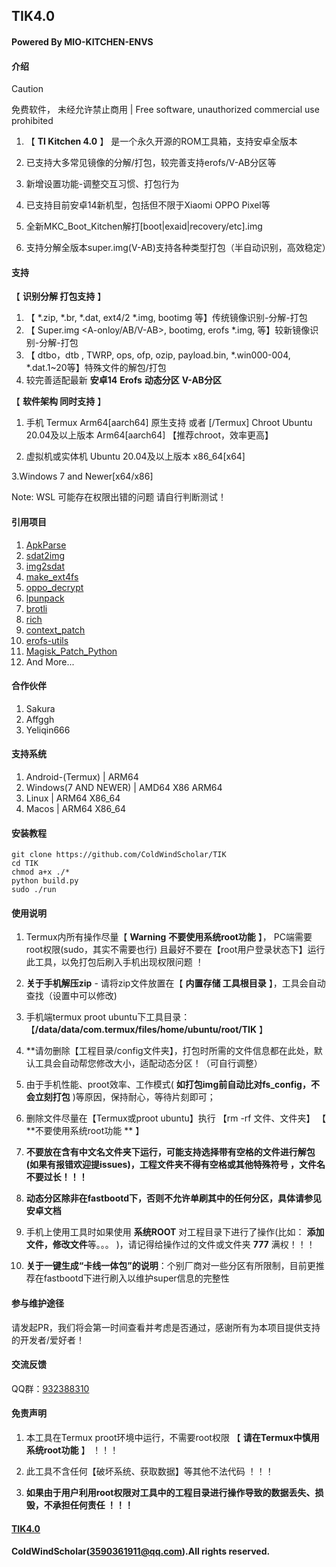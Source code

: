 ##  TIK4.0
#### Powered By MIO-KITCHEN-ENVS
####  **介绍** 
> [!CAUTION]
> 免费软件， 未经允许禁止商用 | Free software, unauthorized commercial use prohibited

1.  【 **TI Kitchen 4.0** 】 是一个永久开源的ROM工具箱，支持安卓全版本


1. 已支持大多常见镜像的分解/打包，较完善支持erofs/V-AB分区等

2. 新增设置功能-调整交互习惯、打包行为

3. 已支持目前安卓14新机型，包括但不限于Xiaomi OPPO Pixel等

4. 全新MKC_Boot_Kitchen解打[boot|exaid|recovery/etc].img
    
5. 支持分解全版本super.img(V-AB)支持各种类型打包（半自动识别，高效稳定）

####  **支持** 

【 **识别分解 打包支持** 】

1. 【 *.zip, *.br, *.dat, ext4/2 *.img, bootimg 等】传统镜像识别-分解-打包
2. 【 Super.img <A-onloy/AB/V-AB>, bootimg<header3>, erofs *.img,  等】较新镜像识别-分解-打包
3. 【 dtbo，dtb , TWRP, ops, ofp, ozip, payload.bin, *.win000-004, *.dat.1~20等】特殊文件的解包/打包
4. 较完善适配最新 **安卓14** **Erofs** **动态分区** **V-AB分区**


【 **软件架构  同时支持** 】

1. 手机 Termux  Arm64[aarch64] 原生支持 或者 [<Linux Deploy>/Termux] Chroot Ubuntu 20.04及以上版本 Arm64[aarch64] 【推荐chroot，效率更高】

2. 虚拟机或实体机 Ubuntu 20.04及以上版本 x86_64[x64] 

3.Windows 7 and Newer[x64/x86]

Note: WSL 可能存在权限出错的问题 请自行判断测试！
#### **引用项目**
1. [ApkParse](https://github.com/zxvzxv/ApkParse/)
2. [sdat2img](https://github.com/xpirt/sdat2img)
3. [img2sdat](https://github.com/xpirt/img2sdat)
4. [make_ext4fs](https://github.com/jamflux/make_ext4fs)
5. [oppo_decrypt](https://github.com/bkerler/oppo_decrypt)
6. [lpunpack](https://github.com/unix3dgforce/lpunpack)
7. [brotli](https://github.com/google/brotli)
8. [rich](https://github.com/Textualize/rich/)
9. [context_patch](https://github.com/ColdWindScholar/context_patch)
10. [erofs-utils](https://github.com/sekaiacg/erofs-utils/)
11. [Magisk_Patch_Python](https://github.com/ColdWindScholar/Magisk_Patch_Python)
12. And More...
#### **合作伙伴**
1. Sakura
2. Affggh
3. Yeliqin666
#### **支持系统**
1. Android-(Termux) | ARM64
2. Windows(7 AND NEWER) | AMD64 X86 ARM64
3. Linux | ARM64 X86_64
4. Macos | ARM64 X86_64
####  **安装教程** 

    git clone https://github.com/ColdWindScholar/TIK
    cd TIK
    chmod a+x ./*
    python build.py
    sudo ./run

####  **使用说明** 

1.  Termux内所有操作尽量【 **Warning** **不要使用系统root功能** 】， PC端需要root权限(sudo，其实不需要也行) 且最好不要在【root用户登录状态下】运行此工具，以免打包后刷入手机出现权限问题 ！

2.   **关于手机解压zip** 
    - 请将zip文件放置在【 **内置存储 工具根目录** 】，工具会自动查找（设置中可以修改)

3.  手机端termux proot ubuntu下工具目录： 【**/data/data/com.termux/files/home/ubuntu/root/TIK** 】

4.  **请勿删除【工程目录/config文件夹】，打包时所需的文件信息都在此处，默认工具会自动帮您修改大小，适配动态分区！（可自行调整）

5.  由于手机性能、proot效率、工作模式( **如打包img前自动比对fs_config，不会立刻打包** )等原因，保持耐心，等待片刻即可；

6.  删除文件尽量在【Termux或proot ubuntu】执行 【rm -rf 文件、文件夹】 【 **不要使用系统root功能 ** 】

7.   **不要放在含有中文名文件夹下运行，可能支持选择带有空格的文件进行解包(如果有报错欢迎提issues)，工程文件夹不得有空格或其他特殊符号 ，文件名不要过长！！！** 

8.   **动态分区除非在fastbootd下，否则不允许单刷其中的任何分区，具体请参见安卓文档** 

9. 手机上使用工具时如果使用 **系统ROOT** 对工程目录下进行了操作(比如： **添加文件，修改文件**等。。。 )，请记得给操作过的文件或文件夹  **777**  满权！！！

10. **关于一键生成“卡线一体包”的说明**：个别厂商对一些分区有所限制，目前更推荐在fastbootd下进行刷入以维护super信息的完整性


####  **参与维护途径**

  请发起PR，我们将会第一时间查看并考虑是否通过，感谢所有为本项目提供支持的开发者/爱好者！ 


####  **交流反馈** 

  QQ群：[932388310](#交流反馈-)

####  **免责声明** 

1.  本工具在Termux proot环境中运行，不需要root权限 【 **请在Termux中慎用系统root功能** 】 ！！！

2.  此工具不含任何【破坏系统、获取数据】等其他不法代码 ！！！

3.  **如果由于用户利用root权限对工具中的工程目录进行操作导致的数据丢失、损毁，不承担任何责任 ！！！** 
####  [TIK4.0](https://github.com/ColdWindScholar/TIK) 
#### ColdWindScholar(3590361911@qq.com).All rights reserved.
